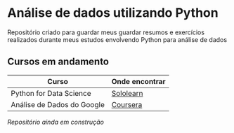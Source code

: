 # Análise de dados utilizando Python
<p>Repositório criado para guardar meus guardar resumos e exercícios realizados durante meus estudos envolvendo Python para análise de dados</p>

## Cursos em andamento
   Curso                      | Onde encontrar
  ----------------            |  -------------------
  Python for Data Science     | [Sololearn](https://www.sololearn.com/learning/1161)
  Análise de Dados do Google  | [Coursera](https://www.coursera.org/)

*Repositório ainda em construção*


  

